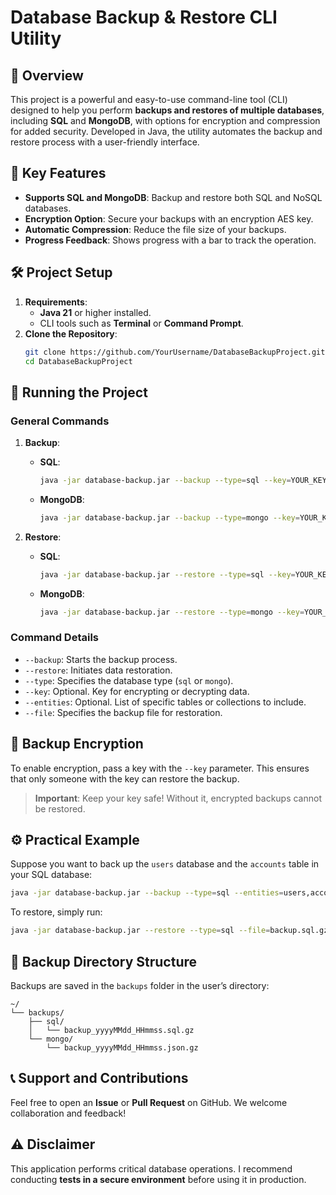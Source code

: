 
# Database Backup & Restore CLI Utility

## 📖 Overview
This project is a powerful and easy-to-use command-line tool (CLI) designed to help you perform **backups and restores of multiple databases**, including **SQL** and **MongoDB**, with options for encryption and compression for added security. Developed in Java, the utility automates the backup and restore process with a user-friendly interface.

## 🌟 Key Features
- **Supports SQL and MongoDB**: Backup and restore both SQL and NoSQL databases.
- **Encryption Option**: Secure your backups with an encryption AES key.
- **Automatic Compression**: Reduce the file size of your backups.
- **Progress Feedback**: Shows progress with a bar to track the operation.

## 🛠️ Project Setup
1. **Requirements**:
    - **Java 21** or higher installed.
    - CLI tools such as **Terminal** or **Command Prompt**.
2. **Clone the Repository**:
   ```bash
   git clone https://github.com/YourUsername/DatabaseBackupProject.git
   cd DatabaseBackupProject
   ```

## 🚀 Running the Project
### General Commands
1. **Backup**:
    - **SQL**:
      ```bash
      java -jar database-backup.jar --backup --type=sql --key=YOUR_KEY --entities=table1,table2
      ```
    - **MongoDB**:
      ```bash
      java -jar database-backup.jar --backup --type=mongo --key=YOUR_KEY --entities=collection1,collection2
      ```

2. **Restore**:
    - **SQL**:
      ```bash
      java -jar database-backup.jar --restore --type=sql --key=YOUR_KEY --file=my_backup.sql.gz
      ```
    - **MongoDB**:
      ```bash
      java -jar database-backup.jar --restore --type=mongo --key=YOUR_KEY --file=my_backup_mongo.json.gz
      ```

### Command Details
- `--backup`: Starts the backup process.
- `--restore`: Initiates data restoration.
- `--type`: Specifies the database type (`sql` or `mongo`).
- `--key`: Optional. Key for encrypting or decrypting data.
- `--entities`: Optional. List of specific tables or collections to include.
- `--file`: Specifies the backup file for restoration.

## 🔑 Backup Encryption
To enable encryption, pass a key with the `--key` parameter. This ensures that only someone with the key can restore the backup.

> **Important**: Keep your key safe! Without it, encrypted backups cannot be restored.

## ⚙️ Practical Example
Suppose you want to back up the `users` database and the `accounts` table in your SQL database:
```bash
java -jar database-backup.jar --backup --type=sql --entities=users,accounts --key=MY_SECURE_KEY
```

To restore, simply run:
```bash
java -jar database-backup.jar --restore --type=sql --file=backup.sql.gz --key=MY_SECURE_KEY
```

## 📂 Backup Directory Structure
Backups are saved in the `backups` folder in the user’s directory:
```
~/
└── backups/
    ├── sql/
    │   └── backup_yyyyMMdd_HHmmss.sql.gz
    └── mongo/
        └── backup_yyyyMMdd_HHmmss.json.gz
```

## 📞 Support and Contributions
Feel free to open an **Issue** or **Pull Request** on GitHub. We welcome collaboration and feedback!

## ⚠️ Disclaimer
This application performs critical database operations. I recommend conducting **tests in a secure environment** before using it in production.
